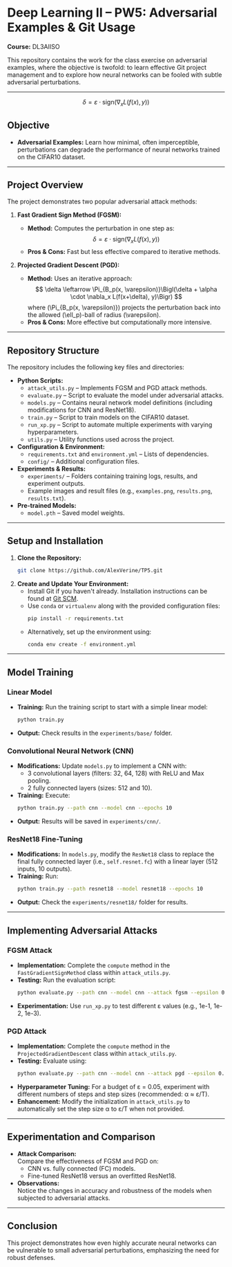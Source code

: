 # Deep Learning II – PW5: Adversarial Examples & Git Usage

**Course:** DL3AIISO

This repository contains the work for the class exercise on adversarial examples, where the objective is twofold: to learn effective Git project management and to explore how neural networks can be fooled with subtle adversarial perturbations.

---

$$
\delta = \varepsilon \cdot \text{sign}(\nabla_x L(f(x), y))
$$

## Objective

- **Adversarial Examples:** Learn how minimal, often imperceptible, perturbations can degrade the performance of neural networks trained on the CIFAR10 dataset.

---

## Project Overview

The project demonstrates two popular adversarial attack methods:

1. **Fast Gradient Sign Method (FGSM):**
   - **Method:** Computes the perturbation in one step as:
     $$
     \delta = \varepsilon \cdot \text{sign}(\nabla_x L(f(x), y))
     $$
   - **Pros & Cons:** Fast but less effective compared to iterative methods.

2. **Projected Gradient Descent (PGD):**
   - **Method:** Uses an iterative approach:
     $$
     \delta \leftarrow \Pi_{B_p(x, \varepsilon)}\Bigl(\delta + \alpha \cdot \nabla_x L(f(x+\delta), y)\Bigr)
     $$
     where \(\Pi_{B_p(x, \varepsilon)}\) projects the perturbation back into the allowed \(\ell_p\)-ball of radius \(\varepsilon\).
   - **Pros & Cons:** More effective but computationally more intensive.

---


## Repository Structure

The repository includes the following key files and directories:

- **Python Scripts:**
  - `attack_utils.py` – Implements FGSM and PGD attack methods.
  - `evaluate.py` – Script to evaluate the model under adversarial attacks.
  - `models.py` – Contains neural network model definitions (including modifications for CNN and ResNet18).
  - `train.py` – Script to train models on the CIFAR10 dataset.
  - `run_xp.py` – Script to automate multiple experiments with varying hyperparameters.
  - `utils.py` – Utility functions used across the project.
- **Configuration & Environment:**
  - `requirements.txt` and `environment.yml` – Lists of dependencies.
  - `config/` – Additional configuration files.
- **Experiments & Results:**
  - `experiments/` – Folders containing training logs, results, and experiment outputs.
  - Example images and result files (e.g., `examples.png`, `results.png`, `results.txt`).
- **Pre-trained Models:**
  - `model.pth` – Saved model weights.

---

## Setup and Installation

1. **Clone the Repository:**
   ```bash
   git clone https://github.com/AlexVerine/TP5.git
   ```
2. **Create and Update Your Environment:**
   - Install Git if you haven't already. Installation instructions can be found at [Git SCM](https://git-scm.com/book/en/v2/Getting-Started-Installing-Git).
   - Use `conda` or `virtualenv` along with the provided configuration files:
     ```bash
     pip install -r requirements.txt
     ```
   - Alternatively, set up the environment using:
     ```bash
     conda env create -f environment.yml
     ```

---

## Model Training

### Linear Model
- **Training:** Run the training script to start with a simple linear model:
  ```bash
  python train.py
  ```
- **Output:** Check results in the `experiments/base/` folder.

### Convolutional Neural Network (CNN)
- **Modifications:** Update `models.py` to implement a CNN with:
  - 3 convolutional layers (filters: 32, 64, 128) with ReLU and Max pooling.
  - 2 fully connected layers (sizes: 512 and 10).
- **Training:** Execute:
  ```bash
  python train.py --path cnn --model cnn --epochs 10
  ```
- **Output:** Results will be saved in `experiments/cnn/`.

### ResNet18 Fine-Tuning
- **Modifications:** In `models.py`, modify the `ResNet18` class to replace the final fully connected layer (i.e., `self.resnet.fc`) with a linear layer (512 inputs, 10 outputs).
- **Training:** Run:
  ```bash
  python train.py --path resnet18 --model resnet18 --epochs 10
  ```
- **Output:** Check the `experiments/resnet18/` folder for results.

---

## Implementing Adversarial Attacks

### FGSM Attack
- **Implementation:** Complete the `compute` method in the `FastGradientSignMethod` class within `attack_utils.py`.
- **Testing:** Run the evaluation script:
  ```bash
  python evaluate.py --path cnn --model cnn --attack fgsm --epsilon 0.05
  ```
- **Experimentation:** Use `run_xp.py` to test different ε values (e.g., 1e-1, 1e-2, 1e-3).

### PGD Attack
- **Implementation:** Complete the `compute` method in the `ProjectedGradientDescent` class within `attack_utils.py`.
- **Testing:** Evaluate using:
  ```bash
  python evaluate.py --path cnn --model cnn --attack pgd --epsilon 0.1
  ```
- **Hyperparameter Tuning:** For a budget of ε = 0.05, experiment with different numbers of steps and step sizes (recommended: α ≈ ε/T).
- **Enhancement:** Modify the initialization in `attack_utils.py` to automatically set the step size α to ε/T when not provided.

---

## Experimentation and Comparison

- **Attack Comparison:**  
  Compare the effectiveness of FGSM and PGD on:
  - CNN vs. fully connected (FC) models.
  - Fine-tuned ResNet18 versus an overfitted ResNet18.
- **Observations:**  
  Notice the changes in accuracy and robustness of the models when subjected to adversarial attacks.

---

## Conclusion

This project demonstrates how even highly accurate neural networks can be vulnerable to small adversarial perturbations, emphasizing the need for robust defenses.
